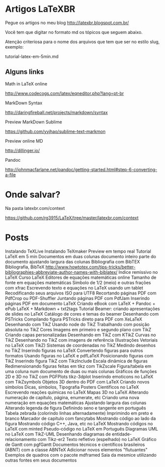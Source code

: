 # Artigos LaTeXBR

Pegue os artigos no meu blog
http://latexbr.blogspot.com.br/

Você tem que digitar no formato md os tópicos que seguem abaixo.

Atenção criteriosa para o nome dos arquivos que tem que ser no estilo slug, exemplo:

tutorial-latex-em-5min.md

## Alguns links

Math in LaTeX online

http://www.codecogs.com/latex/eqneditor.php?lang=pt-br

MarkDown Syntax

http://daringfireball.net/projects/markdown/syntax

Preview MarkDown Sublime

https://github.com/yyjhao/sublime-text-markmon

Preview online MD

http://dillinger.io/

Pandoc

http://johnmacfarlane.net/pandoc/getting-started.html#step-6-converting-a-file

# Onde salvar?

Na pasta latexbr.com/context

https://github.com/rg3915/LaTeX/tree/master/latexbr.com/context

# Posts

Instalando TeXLive
Instalando TeXmaker
Preview em tempo real
Tutorial LaTeX em 5 min
Documentos em duas colunas
	documento inteiro
	parte do documento
	ajustando largura das colunas
Bibliografia com BibTEX
	Bibliografia, BibTeX
	http://www.howtotex.com/tips-tricks/better-bibliographies-abbreviate-author-names-with-biblatex/
Indice remissivo no LaTeX
Curso LaTeX
Editores de equações matemáticas online
Tamanho de fonte em equações matemáticas
Símbolo de 1/2 (meio) e outras frações com xfrac
Escrevendo texto e equações no LaTeX usando um tablet
Recodificando seus arquivos ISO para UTF8
Recortando páginas PDF com PdfCrop ou PDF-Shuffler
Juntando páginas PDF com PdfJam
Inserindo páginas PDF em documento LaTeX
Criando eBook com LaTeX + Pandoc + ePub
LaTeX + Markdown + txt2tags
Tutorial Beamer: criando apresentações de slides no LaTeX
Catálogo de cores e temas do beamer
Desenhando com PSTricks
Compilando figura PSTricks direto para PDF com XeLaTeX
Desenhando com TikZ
Usando node do TikZ
Trabalhando com posição absoluta no TikZ
Cores
Imagens em primeiro e segundo plano com TikZ
Criando capas personalizadas
Desenhando em TikZ com KTikZ
Curvas no TikZ
Desenhando no TikZ com imagens de referência (Ilustrações Vetoriais no LaTeX com TikZ)
Sistemas de coordenadas no TikZ
Medindo desenhos no TikZ
Inserindo figuras no LaTeX
Convertendo figuras para outros formatos
Usando figuras no LaTeX e pdfLaTeX
Posicionando figuras com TikZ
Inserindo figura TikZ com TikzInclude
Escala dinâmica de figuras
Redimensionando figuras feitas em tikz com TikZscale
Figura/tabela em uma coluna num documento de duas ou mais colunas
Gráficos de funções 2D e 3D no TikZ com PGFPlots
tikz-3dplot
Inserindo emoticons no LaTeX com TikZsymbols
Objetos 3D dentro do PDF com LaTeX
Criando novos símbolos Dicas, simbolos, Tipografia
Posters Científicos no LaTeX
Escrevendo reações químicas no LaTeX
Mapas 3D no LaTeX
Alterando numeração de capítulo, página, enumerate, etc
Criando uma nova numeração em equações matemáticas
Ajustando largura das colunas
Alterando legenda de figura
Definindo seno e tangente em português
Tabela zebrada (colorindo linhas alternadamente)
Imprimindo em preto e branco
Marcador de capítulo com fancytabs
Mostrando código ao lado da figura
Mostrando código C++, Java, etc no LaTeX
Mostrando códigos no LaTeX com minted
Pseudo-código no LaTeX em Português
Diagramas UML no LaTeX com TikZ-UML
Desenhando diagramas de entidade-relacionamento com Tikz-er2
Texto refletivo (espelhado) no LaTeX
Gráfico de Gantt com pgfGantt
Documentos técnicos e científicos brasileiros (ABNT) com a classe ABNTeX
Adicionar novos elementos "flutuantes"
Exemplos de quadros com o pacote mdframed
Saia da mesmice utilizando outras fontes em seus documentos
